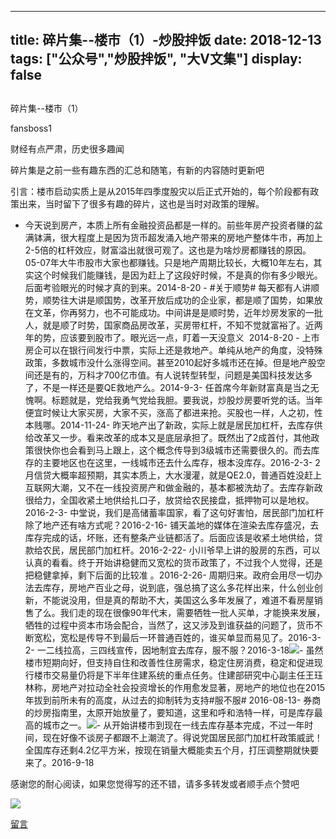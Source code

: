 
---
title:   碎片集--楼市（1）-炒股拌饭
date: 2018-12-13
tags: ["公众号","炒股拌饭", "大V文集"]
display: false
---


## 



碎片集--楼市（1）




fansboss1




财经有点严肃，历史很多趣闻


碎片集是之前一些有趣东西的汇总和随笔，有新的内容随时更新吧



引言：楼市启动实质上是从2015年四季度股灾以后正式开始的，每个阶段都有政策出来，当时留下了很多有趣的碎片，这也是当时对政策的理解。
- 今天说到房产，本质上所有金融投资品都是一样的。前些年房产投资者赚的盆满钵满，很大程度上是因为货币超发涌入地产带来的房地产整体牛市，再加上2-5倍的杠杆效应，财富溢出就很可观了。这也是为啥炒房都赚钱的原因。05-07年大牛市股市大家也都赚钱。只是地产周期比较长，大概10年左右，其实这个时候我们能赚钱，是因为赶上了这段好时候，不是真的你有多少眼光。后面考验眼光的时候才真的到来。2014-8-20&nbsp;- #关于顺势#&nbsp;每天都有人讲顺势，顺势往大讲是顺国势，改革开放后成功的企业家，都是顺了国势，如果放在文革，你再努力，也不可能成功。中间讲是是顺时势，近年炒房发家的一批人，就是顺了时势，国家商品房改革，买房带杠杆，不知不觉就富裕了。近两年的势，应该要到股市了。眼光远一点，盯着一天没意义 &nbsp;2014-8-20&nbsp;- 上市房企可以在银行间发行中票，实际上还是救地产。单纯从地产的角度，没特殊政策，多数城市没什么涨得空间。甚至2010起好多城市还在掉。但是地产股空间还是有的，万科才700亿市值。有人说转型转型，问题是美国科技发达多了，不是一样还是要QE救地产么。2014-9-3- 任首席今年新财富真是当之无愧啊。标题就是，党给我勇气党给我胆。要我说，炒股炒房要听党的话。当年便宜时候让大家买房，大家不买，涨高了都进来抢。买股也一样，人之初，性本贱哪。2014-11-24- 昨天地产出了新政，实际上就是居民加杠杆，去库存供给改革又一步。看来改革的成本又是底层承担了。既然出了2成首付，其他政策很快你也会看到马上跟上，这个概念传导到3级城市还需要很久的。而去库存的主要地区也在这里，一线城市还去什么库存，根本没库存。2016-2-3- 2月信贷大概率超预期，其实本质上，大水漫灌，就是QE2.0，普通百姓没赶上互联网大潮，又不在一线投资房产和做金融的，基本都被洗劫了。去库存新政很给力，全国收紧土地供给扎口子，放贷给农民接盘，抵押物可以是地权。2016-2-3- 中堂说，我们是高储蓄率国家，看了这句好害怕，居民部门加杠杆除了地产还有啥方式呢？2016-2-16- 铺天盖地的媒体在渲染去库存盛况，去库存完成的话，坏账，还有整条产业链都活了。后面应该是收紧土地供给，贷款给农民，居民部门加杠杆。2016-2-22- 小川爷早上讲的股房的东西，可以认真的看看。终于开始讲稳健而又宽松的货币政策了，不过我个人觉得，还是把稳健拿掉，剩下后面的比较准 。2016-2-26- 周期归来。政府会用尽一切办法去库存，房地产百业之母，说到底，强总搞了这么多花样出来，什么创业创新，不能说没用，但是真的帮助不大，美国这么多年发展了，难道不看房屋销售了么。我们走的现在很像90年代末，需要牺牲一批人买单，才能换来发展，牺牲的过程中资本市场会配合，当然了，这又涉及到谁获益的问题了，货币不断宽松，宽松是传导不到最后一环普通百姓的，谁买单显而易见了。2016-3-2- 一二线拉高，三四线宣传，因地制宜去库存，服不服？2016-3-18<img class="" data-copyright="0" data-ratio="0.16184971098265896" data-s="300,640" src="https://mmbiz.qpic.cn/mmbiz_png/BSbL23YpK43LCIz9DxXgETOoomAowRDuRnmcc3db7CQ9bUQiaR5eh9GHz2YYfUA7yulgDnDS0SpcgsAbd1gh8oA/640?wx_fmt=png" data-type="png" data-w="519" style=""/>- 虽然楼市短期向好，但支持自住和改善性住房需求，稳定住房消费，稳定和促进现行楼市交易量仍将是下半年住建系统的重点任务。住建部研究中心副主任王珏林称，房地产对拉动全社会投资增长的作用愈发显著，房地产的地位也在2015年拔到前所未有的高度，从过去的抑制转为支持#服不服#&nbsp;2016-08-13- 券商的炒房指南里，太原开始放量了，要知道，这里和呼和浩特一样，可是库存最高的城市之一。<img class="" data-copyright="0" data-ratio="1.1292307692307693" data-s="300,640" src="https://mmbiz.qpic.cn/mmbiz_jpg/BSbL23YpK43LCIz9DxXgETOoomAowRDuhicXjicBzf06NXujjftteyqTK1KOsR0AYcsllKAfWktPGibIYLXHe6iayQ/640?wx_fmt=jpeg" data-type="jpeg" data-w="650" style=""/>- 从开始讲楼市到现在一线去库存基本完成，不过一年时间，现在好像不谈房子都跟不上潮流了。得说党国居民部门加杠杆政策威武！全国库存还剩4.2亿平方米，按现在销量大概能卖五个月，打压调整期就快要来了。2016-9-18


感谢您的耐心阅读，如果您觉得写的还不错，请多多转发或者顺手点个赞吧

<img class="" data-copyright="0" data-ratio="1.3" data-s="300,640" src="https://mmbiz.qpic.cn/mmbiz_png/BSbL23YpK41JFHUVNAKQ9J0XtJEsHk3MtziaVgn7zxZI3WZWiaCk1pZiavCpRZVxl0UhdaEClrL37u9VRRc9qicyTg/640?wx_fmt=png" data-type="png" data-w="300"/>











[留言](javascript:;)


